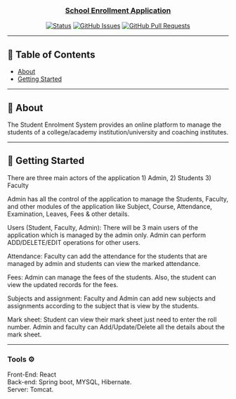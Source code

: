 <p align="center">
  <a href="" rel="noopener">
</p>

<h3 align="center">School Enrollment Application</h3>

<div align="center">

[![Status](https://img.shields.io/badge/status-active-success.svg)]()
[![GitHub Issues](https://img.shields.io/github/issues/UtkarshMish/school_enrollment.svg)](https://github.com/UtkarshMish/school_enrollment/issues)
[![GitHub Pull Requests](https://img.shields.io/github/issues-pr/UtkarshMish/school_enrollment.svg)](https://github.com/UtkarshMish/school_enrollment/pulls)

</div>

---

## 📝 Table of Contents

- [About](#about)
- [Getting Started](#getting_started)

---

## 🧐 About <a name = "about"></a>

The Student Enrolment System provides an online platform to manage the students of a college/academy institution/university and coaching institutes.

---

## 🏁 Getting Started <a name = "getting_started"></a>

There are three main actors of the application 1) Admin, 2) Students 3) Faculty

Admin has all the control of the application to manage the Students, Faculty, and other modules of the application like Subject, Course, Attendance, Examination, Leaves, Fees & other details.

Users (Student, Faculty, Admin): There will be 3 main users of the application which is managed by the admin only. Admin can perform ADD/DELETE/EDIT operations for other users.

Attendance: Faculty can add the attendance for the students that are managed by admin and students can view the marked attendance.

Fees: Admin can manage the fees of the students. Also, the student can view the updated records for the fees.

Subjects and assignment: Faculty and Admin can add new subjects and assignments according to the subject that is view by the students.

Mark sheet: Student can view their mark sheet just need to enter the roll number. Admin and faculty can Add/Update/Delete all the details about the mark sheet.

---

### Tools ⚙️

Front-End: React \
Back-end: Spring boot, MYSQL, Hibernate. \
Server: Tomcat.
